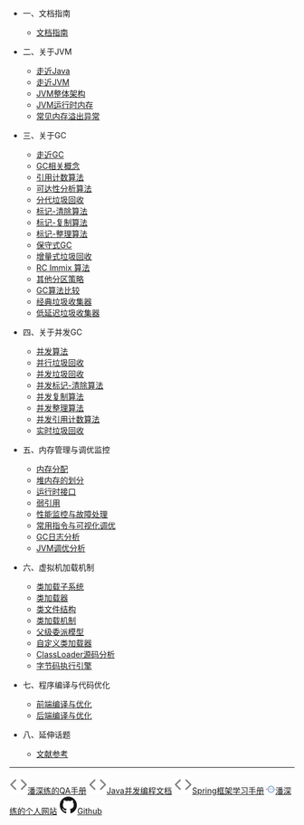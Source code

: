 <!-- zh-cn/_sidebar.md -->

* 一、文档指南

  * [文档指南](/zh-cn/README.md)

* 二、关于JVM

  * [走近Java](/zh-cn/02-java.md)
  * [走近JVM](/zh-cn/02-jvm.md)
  * [JVM整体架构](/zh-cn/02-jvm-framework.md)
  * [JVM运行时内存](/zh-cn/02-jvm-runtime-memory.md)
  * [常见内存溢出异常](/zh-cn/02-jvm-out-of-memory-error.md)

* 三、关于GC

  * [走近GC](/zh-cn/03-gc.md)
  * [GC相关概念](/zh-cn/03-gc-related.md)
  * [引用计数算法](/zh-cn/03-reference-counting.md)
  * [可达性分析算法](/zh-cn/03-reachability-analysis.md)
  * [分代垃圾回收](/zh-cn/03-generational-collection.md)
  * [标记-清除算法](/zh-cn/03-mark-sweep.md)
  * [标记-复制算法](/zh-cn/03-mark-copying.md)
  * [标记-整理算法](/zh-cn/03-mark-compact.md)
  * [保守式GC](/zh-cn/00-404.md)
  * [增量式垃圾回收](/zh-cn/00-404.md)
  * [RC Immix 算法](/zh-cn/00-404.md)
  * [其他分区策略](/zh-cn/00-404.md)
  * [GC算法比较](/zh-cn/03-gc-vs.md)
  * [经典垃圾收集器](/zh-cn/03-classic-gc.md)
  * [低延迟垃圾收集器](/zh-cn/03-low-latency-gc.md)

* 四、关于并发GC

  * [并发算法](/zh-cn/00-404.md)
  * [并行垃圾回收](/zh-cn/00-404.md)
  * [并发垃圾回收](/zh-cn/00-404.md)
  * [并发标记-清除算法](/zh-cn/00-404.md)
  * [并发复制算法](/zh-cn/00-404.md)
  * [并发整理算法](/zh-cn/00-404.md)
  * [并发引用计数算法](/zh-cn/00-404.md)
  * [实时垃圾回收](/zh-cn/00-404.md)

* 五、内存管理与调优监控

  * [内存分配](/zh-cn/00-404.md)
  * [堆内存的划分](/zh-cn/00-404.md)
  * [运行时接口](/zh-cn/00-404.md)
  * [弱引用](/zh-cn/00-404.md)
  * [性能监控与故障处理](/zh-cn/00-404.md)
  * [常用指令与可视化调优](/zh-cn/05-gc-command-and-visual-tuning.md)
  * [GC日志分析](/zh-cn/05-gc-log-analysis.md)
  * [JVM调优分析](/zh-cn/00-404.md)

* 六、虚拟机加载机制

  * [类加载子系统](/zh-cn/06-class-loading-subsystem.md)
  * [类加载器](/zh-cn/06-class-loader.md)
  * [类文件结构](/zh-cn/00-404.md)
  * [类加载机制](/zh-cn/00-404.md)
  * [父级委派模型](/zh-cn/06-parents-delegation-model.md)
  * [自定义类加载器](/zh-cn/06-define-class-loader.md)
  * [ClassLoader源码分析](/zh-cn/06-class-loader-source-analy.md)
  * [字节码执行引擎](/zh-cn/00-404.md)

* 七、程序编译与代码优化

  * [前端编译与优化](/zh-cn/00-404.md)
  * [后端编译与优化](/zh-cn/00-404.md)

* 八、延伸话题

  * [文献参考](/zh-cn/06-References.md)

---

<a href="http://qa.panshenlian.com/" target="_blank" rel="noopener" title="潘深练的QA手册"><img src="/_media/code.svg">潘深练的QA手册</a>
<a href="http://concurrent-programming.panshenlian.com/#/zh-cn/" target="_blank" rel="noopener" title="Java并发编程文档"><img src="/_media/code.svg">Java并发编程文档</a>
<a href="http://spring.panshenlian.com/" target="_blank" rel="noopener" title="Spring框架学习手册"><img src="/_media/code.svg">Spring框架学习手册</a>
<a href="http://www.panshenlian.com/" target="_blank" rel="noopener" title="潘深练的个人网站"><img src="/_media/panshenlian.png">潘深练的个人网站</a>
<a href="https://github.com/senlypan/jvm-docs" target="_blank" rel="noopener" title="Github"><img src="/_media/github.svg">Github</a>